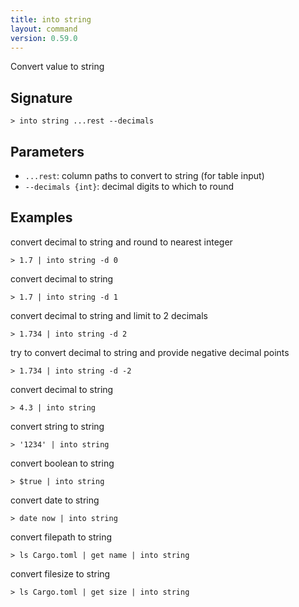 ```yaml
---
title: into string
layout: command
version: 0.59.0
---
```


Convert value to string

## Signature

```> into string ...rest --decimals```

## Parameters

 -  `...rest`: column paths to convert to string (for table input)
 -  `--decimals {int}`: decimal digits to which to round

## Examples

convert decimal to string and round to nearest integer
```shell
> 1.7 | into string -d 0
```

convert decimal to string
```shell
> 1.7 | into string -d 1
```

convert decimal to string and limit to 2 decimals
```shell
> 1.734 | into string -d 2
```

try to convert decimal to string and provide negative decimal points
```shell
> 1.734 | into string -d -2
```

convert decimal to string
```shell
> 4.3 | into string
```

convert string to string
```shell
> '1234' | into string
```

convert boolean to string
```shell
> $true | into string
```

convert date to string
```shell
> date now | into string
```

convert filepath to string
```shell
> ls Cargo.toml | get name | into string
```

convert filesize to string
```shell
> ls Cargo.toml | get size | into string
```

